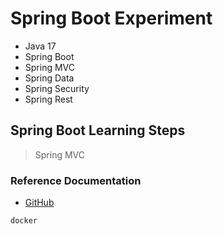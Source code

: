 # Spring Boot Experiment 
- Java 17
- Spring Boot
- Spring MVC
- Spring Data
- Spring Security
- Spring Rest

## Spring Boot Learning Steps
>Spring MVC
> 

### Reference Documentation

* [GitHub](https://github.com/yasarcarel/SpringBoot-Experiments)

```sh
docker
```